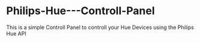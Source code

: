 # Philips-Hue---Controll-Panel
This is a simple Controll Panel to controll your Hue Devices using the Philips Hue API
